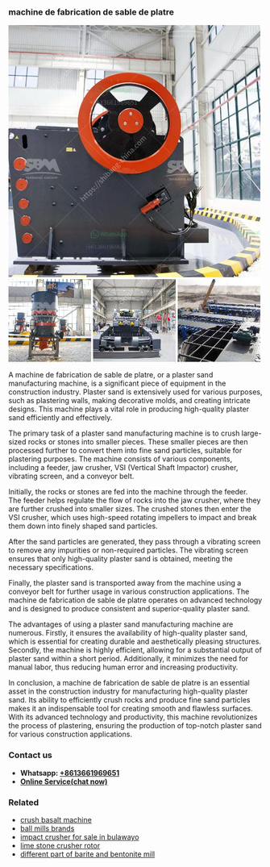 <h3>machine de fabrication de sable de platre</h3><img src='1708408304.jpg' alt=''><p>A machine de fabrication de sable de platre, or a plaster sand manufacturing machine, is a significant piece of equipment in the construction industry. Plaster sand is extensively used for various purposes, such as plastering walls, making decorative molds, and creating intricate designs. This machine plays a vital role in producing high-quality plaster sand efficiently and effectively.</p><p>The primary task of a plaster sand manufacturing machine is to crush large-sized rocks or stones into smaller pieces. These smaller pieces are then processed further to convert them into fine sand particles, suitable for plastering purposes. The machine consists of various components, including a feeder, jaw crusher, VSI (Vertical Shaft Impactor) crusher, vibrating screen, and a conveyor belt.</p><p>Initially, the rocks or stones are fed into the machine through the feeder. The feeder helps regulate the flow of rocks into the jaw crusher, where they are further crushed into smaller sizes. The crushed stones then enter the VSI crusher, which uses high-speed rotating impellers to impact and break them down into finely shaped sand particles.</p><p>After the sand particles are generated, they pass through a vibrating screen to remove any impurities or non-required particles. The vibrating screen ensures that only high-quality plaster sand is obtained, meeting the necessary specifications.</p><p>Finally, the plaster sand is transported away from the machine using a conveyor belt for further usage in various construction applications. The machine de fabrication de sable de platre operates on advanced technology and is designed to produce consistent and superior-quality plaster sand.</p><p>The advantages of using a plaster sand manufacturing machine are numerous. Firstly, it ensures the availability of high-quality plaster sand, which is essential for creating durable and aesthetically pleasing structures. Secondly, the machine is highly efficient, allowing for a substantial output of plaster sand within a short period. Additionally, it minimizes the need for manual labor, thus reducing human error and increasing productivity.</p><p>In conclusion, a machine de fabrication de sable de platre is an essential asset in the construction industry for manufacturing high-quality plaster sand. Its ability to efficiently crush rocks and produce fine sand particles makes it an indispensable tool for creating smooth and flawless surfaces. With its advanced technology and productivity, this machine revolutionizes the process of plastering, ensuring the production of top-notch plaster sand for various construction applications.</p><h3>Contact us</h3><ul><li><strong>Whatsapp:&nbsp;<a href="https://wa.me/8613661969651">+8613661969651</a></strong></li><li><a href="https://swt.shibang-china.com/?git&amp;zhl&amp;machine de fabrication de sable de platre"><strong>Online Service(chat now)</strong></a></li></ul><h3>Related</h3><ul><li><a href='crush basalt machine.md'>crush basalt machine</a></li><li><a href='ball mills brands.md'>ball mills brands</a></li><li><a href='impact crusher for sale in bulawayo.md'>impact crusher for sale in bulawayo</a></li><li><a href='lime stone crusher rotor.md'>lime stone crusher rotor</a></li><li><a href='different part of barite and bentonite mill.md'>different part of barite and bentonite mill</a></li></ul>